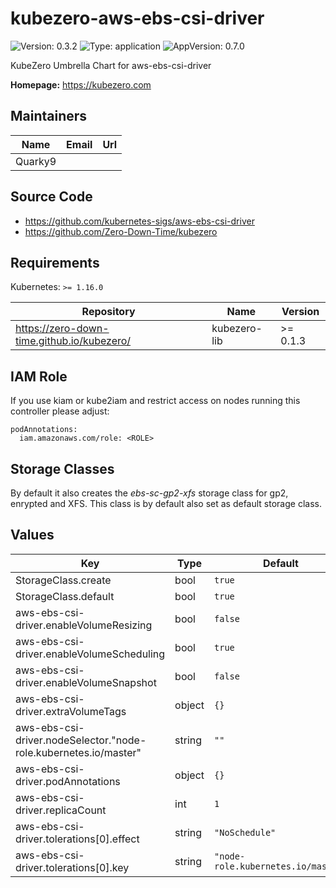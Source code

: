 # kubezero-aws-ebs-csi-driver

![Version: 0.3.2](https://img.shields.io/badge/Version-0.3.2-informational?style=flat-square) ![Type: application](https://img.shields.io/badge/Type-application-informational?style=flat-square) ![AppVersion: 0.7.0](https://img.shields.io/badge/AppVersion-0.7.0-informational?style=flat-square)

KubeZero Umbrella Chart for aws-ebs-csi-driver

**Homepage:** <https://kubezero.com>

## Maintainers

| Name | Email | Url |
| ---- | ------ | --- |
| Quarky9 |  |  |

## Source Code

* <https://github.com/kubernetes-sigs/aws-ebs-csi-driver>
* <https://github.com/Zero-Down-Time/kubezero>

## Requirements

Kubernetes: `>= 1.16.0`

| Repository | Name | Version |
|------------|------|---------|
| https://zero-down-time.github.io/kubezero/ | kubezero-lib | >= 0.1.3 |

## IAM Role
If you use kiam or kube2iam and restrict access on nodes running this controller please adjust:
```
podAnnotations:
  iam.amazonaws.com/role: <ROLE>
```

## Storage Classes
By default it also creates the *ebs-sc-gp2-xfs* storage class for gp2, enrypted and XFS.
This class is by default also set as default storage class.

## Values

| Key | Type | Default | Description |
|-----|------|---------|-------------|
| StorageClass.create | bool | `true` |  |
| StorageClass.default | bool | `true` |  |
| aws-ebs-csi-driver.enableVolumeResizing | bool | `false` |  |
| aws-ebs-csi-driver.enableVolumeScheduling | bool | `true` |  |
| aws-ebs-csi-driver.enableVolumeSnapshot | bool | `false` |  |
| aws-ebs-csi-driver.extraVolumeTags | object | `{}` | Optional tags to be added to each EBS volume |
| aws-ebs-csi-driver.nodeSelector."node-role.kubernetes.io/master" | string | `""` |  |
| aws-ebs-csi-driver.podAnnotations | object | `{}` | iam.amazonaws.com/role: <IAM role ARN> to assume |
| aws-ebs-csi-driver.replicaCount | int | `1` |  |
| aws-ebs-csi-driver.tolerations[0].effect | string | `"NoSchedule"` |  |
| aws-ebs-csi-driver.tolerations[0].key | string | `"node-role.kubernetes.io/master"` |  |
